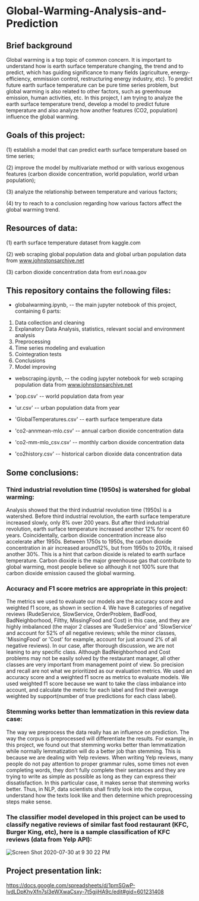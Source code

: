 # Global-Warming-Analysis-and-Prediction

## Brief background
Global warming is a top topic of common concern. It is important to understand how is earth surface temperature changing, the trend and to predict, which has guiding significance to many fields (agriculture, energy-efficiency, emmission control, restructuring energy industry, etc). To predict future earth surface temperature can be pure time series problem, but global warming is also related to other factors, such as greenhouse emission, human activities, etc. In this project, I am trying to analyze the earth surface temperature trend, develop a model to predict future temperature and also analyze how another features (CO2, population) influence the global warming.

## Goals of this project: 

(1) establish a model that can predict earth surface temperature based on time series;

(2) improve the model by multivariate method or with various exogenous features (carbon dioxide concentration, world population, world urban population); 

(3) analyze the relationship between temperature and various factors; 

(4) try to reach to a conclusion regarding how various factors affect the global warming trend.

## Resources of data:

(1) earth surface temperature dataset from kaggle.com

(2) web scraping global population data and global urban population data from www.johnstonsarchive.net

(3) carbon dioxide concentration data from esrl.noaa.gov  

## This repository contains the following files:

*  globalwarming.ipynb, -- the main jupyter notebook of this project, containing 6 parts: 
1. Data collection and cleaning
2. Explanatory Data Analysis, statistics, relevant social and environment analysis
3. Preprocessing
4. Time series modeling and evaluation
5. Cointegration tests
6. Conclusions
7. Model improving

*  webscraping.ipynb, -- the coding jupyter notebook for web scraping population data from www.johnstonsarchive.net

*  'pop.csv' -- world population data from year

*  'ur.csv' -- urban population data from year

*  'GlobalTemperatures.csv'  -- earth surface temperature data

*  'co2-annmean-mlo.csv' -- annual carbon dioxide concentration data

*  'co2-mm-mlo_csv.csv' -- monthly carbon dioxide concentration data

*  'co2history.csv' -- historical carbon dioxide data concentration data


## Some conclusions: 

### Third industrial revolution time (1950s) is watershed for global warming:

Analysis showed that the third industrial revolution time (1950s) is a watershed. Before third industrial revolution, the earth surface temperature increased slowly, only 8% over 200 years. But after third industrial revolution, earth surface temperature increased another 12% for recent 60 years. Coincidentally, carbon dioxide concentration increase also accelerate after 1950s. Between 1750s to 1950s, the carbon dioxide concentration in air increased around12%, but from 1950s to 2010s, it raised another 30%. This is a hint that carbon dioxide is related to earth surface temperature. Carbon dioxide is the major greenhouse gas that contribute to global warming, most people believe so although it not 100% sure that carbon dioxide emission caused the global warming.



### Accuracy and F1 score metrics are appropriate in this project:

The metrics we used to evaluate our models are the accuracy score and weighted f1 score, as shown in section 4. We have 8 categories of negative reviews (RudeService, SlowService, OrderProblem, BadFood, BadNeighborhood, Filthy, MissingFood and Cost) in this case, and they are highly imbalanced (the major 2 classes are 'RudeService' and 'SlowService' and account for 52% of all negative reviews; while the minor classes, 'MissingFood' or 'Cost' for example, account for just around 2% of all negative reviews). In our case, after thorough discussion, we are not leaning to any specific class. Although BadNeighborhood and Cost problems may not be easily solved by the restaurant manager, all other classes are very important from management point of view. So precision and recall are not what we prioritized as our evaluation metrics. We used an accuracy score and a weighted f1 socre as metrics to evaluate models. We used weighted f1 score because we want to take the class imbalance into account, and calculate the metric for each label and find their average weighted by support(number of true predictions for each class label).

### Stemming works better than lemmatization in this review data case:

The way we preprocess the data really has an influence on prediction. The way the corpus is preprocessed will differentiate the results. For example, in this project, we found out that stemming works better than lemmatization while normally lemmatization will do a better job than stemming. This is because we are dealing with Yelp reviews. When writing Yelp reviews, many people do not pay attention to proper grammar rules, some times not even completing words, they don't fully complete their sentances and they are trying to write as simple as possible as long as they can express their dissatisfaction. In this particular case, it makes sense that stemming works better. Thus, in NLP, data scientists shall firstly look into the corpus, understand how the texts look like and then determine which preprocessing steps make sense.

### The classifier model developed in this project can be used to classify negative reviews of similar fast food restaurant (KFC, Burger King, etc), here is a sample classification of KFC reviews (data from Yelp API): 

![Screen Shot 2020-07-30 at 9 30 22 PM](https://user-images.githubusercontent.com/64159084/88990479-0945d200-d2ac-11ea-9801-380a966aab86.png)

## Project presentation link:

https://docs.google.com/spreadsheets/d/1pmSGwP-IvdLDpKhyXfn7sl3eWXwaCsxy-7t5gjiHA9c/edit#gid=601231408

